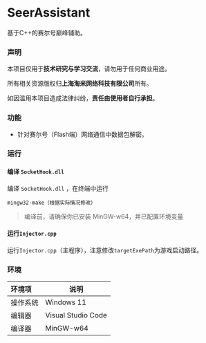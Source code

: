 # SeerAssistant

基于C++的赛尔号巅峰辅助。

### 声明

本项目仅用于**技术研究与学习交流**，请勿用于任何商业用途。

所有相关资源版权归**上海淘米网络科技有限公司**所有。

如因滥用本项目造成法律纠纷，**责任由使用者自行承担**。

### 功能

- 针对赛尔号（Flash端）网络通信中数据包解密。

### 运行

#### 编译 `SocketHook.dll`

编译 `SocketHook.dll` ，在终端中运行

```
mingw32-make（根据实际情况修改）
```

> 编译前，请确保你已安装 MinGW-w64，并已配置环境变量

#### 运行`Injector.cpp`

运行`Injector.cpp`（主程序），注意修改`targetExePath`为游戏启动路径。

### 环境

| 环境项     | 说明               |
| :--------- | ------------------ |
| 操作系统   | Windows 11         |
| 编辑器 | Visual Studio Code |
| 编译器  | MinGW-w64          |

